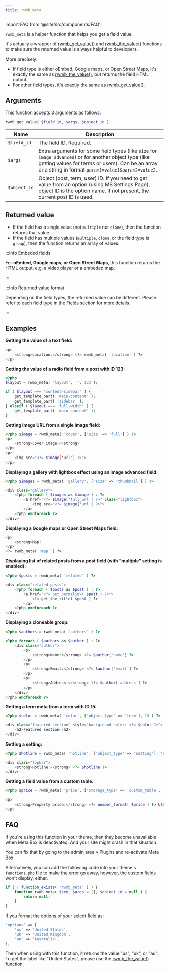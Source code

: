 ```yaml
---
title: rwmb_meta
---
```


import FAQ from '@site/src/components/FAQ';

`rwmb_meta` is a helper function that helps you get a field value.

It's actually a wrapper of [rwmb_get_value()](/rwmb-get-value/) and [rwmb_the_value()](/rwmb-the-value/) functions to make sure the returned value is always helpful to developers.

More precisely:
- If field type is either oEmbed, Google maps, or Open Street Maps, it's exactly the same as [rwmb_the_value()](/rwmb-the-value/), but returns the field HTML output.
- For other field types, it's exactly the same as [rwmb_get_value()](/rwmb-get-value/).

## Arguments

This function accepts 3 arguments as follows:

```php
rwmb_get_value( $field_id, $args, $object_id );
```

Name|Description
---|---
`$field_id`|The field ID. Required.
`$args`|Extra arguments for some field types (like `size` for `image_advanced`) or for another object type (like getting values for terms or users). Can be an array or a string in format `param1=value1&param2=value2`.
`$object_id`|Object (post, term, user) ID. If you need to get value from an option (using MB Settings Page), object ID is the option name. If not present, the current post ID is used.

## Returned value

- If the field has a single value (not `multiple` nor `clone`), then the function returns that value.
- If the field has multiple values (`multiple`, `clone`, or the field type is `group`), then the function returns an array of values.

:::info Embeded fields

For **oEmbed, Google maps, or Open Street Maps**, this function returns the HTML output, e.g. a video player or a embeded map.

:::

:::info Returned value format

Depending on the field types, the returned value can be different. Please refer to each field type in the [Fields](/fields/) section for more details.

:::

## Examples

**Getting the value of a text field:**

```php
<p>
    <strong>Location:</strong> <?= rwmb_meta( 'location' ) ?>
</p>
```

**Getting the value of a radio field from a post with ID 123:**

```php
<?php
$layout = rwmb_meta( 'layout', '', 123 );

if ( $layout === 'content-sidebar' ) {
    get_template_part( 'main-content' );
    get_template_part( 'sidebar' );
} elseif ( $layout === 'full-width' ) {
    get_template_part( 'main-content' );
}
```

**Getting image URL from a single image field:**

```php
<?php $image = rwmb_meta( 'cover', ['size' => 'full'] ) ?>
<p>
    <strong>Cover image:</strong>
</p>
<p>
    <img src="<?= $image['url'] ?>">
</p>
```

**Displaying a gallery with lightbox effect using an image advanced field:**

```php
<?php $images = rwmb_meta( 'gallery', ['size' => 'thumbnail'] ) ?>

<div class="gallery">
    <?php foreach ( $images as $image ) : ?>
        <a href="<?= $image['full_url'] ?>" class="lightbox">
            <img src="<?= $image['url'] ?>">
        </a>
    <?php endforeach ?>
</div>
```

**Displaying a Google maps or Open Street Maps field:**

```php
<p>
    <strong>Map:
</p>
<?= rwmb_meta( 'map' ) ?>
```

**Displaying list of related posts from a post field (with "multiple" setting is enabled):**

```php
<?php $posts = rwmb_meta( 'related' ) ?>

<div class="related-posts">
    <?php foreach ( $posts as $post ) : ?>
        <a href="<?= get_permalink( $post ) ?>">
            <?= get_the_title( $post ) ?>
        </a>
    <?php endforeach ?>
</div>
```

**Displaying a cloneable group:**

```php
<?php $authors = rwmb_meta( 'authors' ) ?>

<?php foreach ( $authors as $author ) : ?>
    <div class="author">
        <p>
            <strong>Name:</strong> <?= $author['name'] ?>
        </p>
        <p>
            <strong>Email:</strong> <?= $author['email'] ?>
        </p>
        <p>
            <strong>Address:</strong> <?= $author['address'] ?>
        </p>
    </div>
<?php endforeach ?>
```

**Getting a term meta from a term with ID 15:**

```php
<?php $color = rwmb_meta( 'color', ['object_type' => 'term'], 15 ) ?>

<div class="featured-section" style="background-color: <?= $color ?>">
    <h2>Featured section</h2>
</div>
```

**Getting a setting:**

```php
<?php $hotline = rwmb_meta( 'hotline', ['object_type' => 'setting'], 'site_option' ) ?>

<div class="topbar">
    <strong>Hotline:</strong> <?= $hotline ?>
</div>
```

**Getting a field value from a custom table:**

```php
<?php $price = rwmb_meta( 'price', ['storage_type' => 'custom_table', 'table' => 'properties'], 15 ) ?>

<p>
    <strong>Property price:</strong> <?= number_format( $price ) ?> USD
</p>
```

## FAQ

<FAQ question="Why does my site crash when I deactivate Meta Box?">

If you're using this function in your theme, then they become unavailable when Meta Box is deactivated. And your site might crash in that situation.

You can fix that by going to the admin area » Plugins and re-activate Meta Box.

Alternatively, you can add the following code into your theme's `functions.php` file to make the error go away, however, the custom fields won't display, either.

```php
if ( ! function_exists( 'rwmb_meta' ) ) {
    function rwmb_meta( $key, $args = [], $object_id = null ) {
        return null;
    }
}
```

</FAQ>

<FAQ question="Why can't I get the label for a select field?">

If you format the options of your select field as:

```php
'options' => [
    'us' => 'United States',
    'uk' => 'United Kingdom',
    'au' => 'Australia',
],
```

Then when using with this function, it returns the value "us", "uk", or "au". To get the label like "United States", please use the [rwmb_the_value()](/rwmb-the-value/) function.

</FAQ>